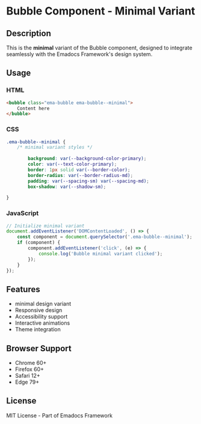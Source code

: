 # Bubble Component - Minimal Variant

## Description
This is the **minimal** variant of the Bubble component, designed to integrate seamlessly with the Emadocs Framework's design system.

## Usage

### HTML
```html
<bubble class="ema-bubble ema-bubble--minimal">
    Content here
</bubble>
```

### CSS
```css
.ema-bubble--minimal {
    /* minimal variant styles */
    
        background: var(--background-color-primary);
        color: var(--text-color-primary);
        border: 1px solid var(--border-color);
        border-radius: var(--border-radius-md);
        padding: var(--spacing-sm) var(--spacing-md);
        box-shadow: var(--shadow-sm);
    
}
```

### JavaScript
```javascript
// Initialize minimal variant
document.addEventListener('DOMContentLoaded', () => {
    const component = document.querySelector('.ema-bubble--minimal');
    if (component) {
        component.addEventListener('click', (e) => {
            console.log('Bubble minimal variant clicked');
        });
    }
});
```

## Features
- minimal design variant
- Responsive design
- Accessibility support
- Interactive animations
- Theme integration

## Browser Support
- Chrome 60+
- Firefox 60+
- Safari 12+
- Edge 79+

## License
MIT License - Part of Emadocs Framework
